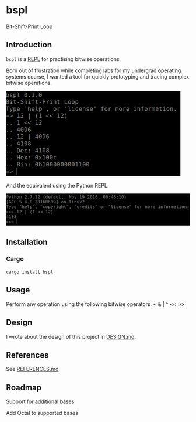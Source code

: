 # bspl
Bit-Shift-Print Loop

## Introduction

`bspl` is a [REPL](https://en.wikipedia.org/wiki/Read%E2%80%93eval%E2%80%93print_loop)
for practising bitwise operations.

Born out of frustration while completing labs for my undergrad operating systems
course, I wanted a tool for quickly prototyping and tracing complex bitwise operations.

![bspl](pics/bspl_screenshot.png)

And the equivalent using the Python REPL.

![Python](pics/python_screenshot.png)

## Installation

### Cargo

`cargo install bspl`

## Usage

Perform any operation using the following bitwise operators: ~ & | ^ << >>

## Design

I wrote about the design of this project in [DESIGN.md](./DESIGN.md).

## References

See [REFERENCES.md](./REFERENCES.md).

## Roadmap

Support for additional bases

Add Octal to supported bases
